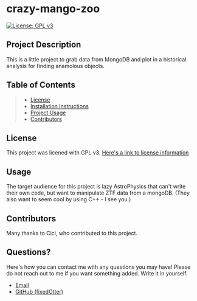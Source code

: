 # crazy-mango-zoo
[![License: GPL v3](https://img.shields.io/badge/License-GPLv3-blue.svg)](https://www.gnu.org/licenses/gpl-3.0)

## Project Description
This is a little project to grab data from MongoDB and plot in a historical analysis for finding anamolous objects.

## Table of Contents
> * [License](#license)
> * [Installation Instructions](#installation)
> * [Project Usage](#usage)
> * [Contributors](#contributors)

## License
This project was licened with GPL v3. [Here's a link  to license information](https://www.gnu.org/licenses/gpl-3.0)

## Usage 
The target audience for this project is lazy AstroPhysics that can't write their own code, but want to manipulate ZTF data from a mongoDB. (They also want to seem cool by using C++ - I see you.)

## Contributors
Many thanks to Cici, who contributed to this project.

## Questions?
Here's how you can contact me with any questions you may have! Please do not reach out to me if you want something added. Write it in yourself.
* [Email](mailto:gj392@nau.edu)
* [GitHub (fixedOtter)](https://github.com/fixedOtter)

